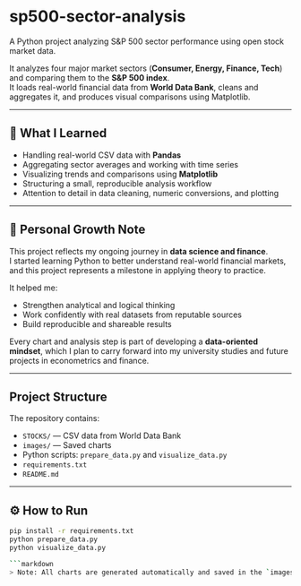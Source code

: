 # sp500-sector-analysis
A Python project analyzing S&amp;P 500 sector performance using open stock market data.

It analyzes four major market sectors (**Consumer, Energy, Finance, Tech**) and comparing them to the **S&P 500 index**.  
It loads real-world financial data from **World Data Bank**, cleans and aggregates it, and produces visual comparisons using Matplotlib.

---

## 🧠 What I Learned

- Handling real-world CSV data with **Pandas**  
- Aggregating sector averages and working with time series  
- Visualizing trends and comparisons using **Matplotlib**  
- Structuring a small, reproducible analysis workflow  
- Attention to detail in data cleaning, numeric conversions, and plotting  

---

## 🌱 Personal Growth Note

This project reflects my ongoing journey in **data science and finance**.  
I started learning Python to better understand real-world financial markets, and this project represents a milestone in applying theory to practice.  

It helped me:

- Strengthen analytical and logical thinking  
- Work confidently with real datasets from reputable sources  
- Build reproducible and shareable results  

Every chart and analysis step is part of developing a **data-oriented mindset**, which I plan to carry forward into my university studies and future projects in econometrics and finance.

---

## Project Structure

The repository contains:

- `STOCKS/` — CSV data from World Data Bank  
- `images/` — Saved charts  
- Python scripts: `prepare_data.py` and `visualize_data.py`  
- `requirements.txt`  
- `README.md`

---

## ⚙️ How to Run

```bash
pip install -r requirements.txt
python prepare_data.py
python visualize_data.py

```markdown
> Note: All charts are generated automatically and saved in the `images/` folder when you run `visualize_data.py`.

